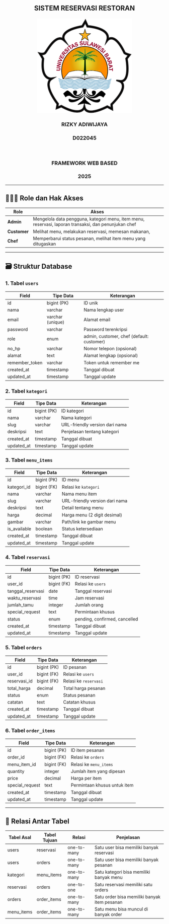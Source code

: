 ## <p align="center" style="margin-top: 0;">SISTEM RESERVASI RESTORAN</p>

<p align="center">
  <img src="/public/LogoUnsulbar 1.png" width="300" alt="LogoUnsulbar" />
</p>

### <p align="center">RIZKY ADIWIJAYA</p>

### <p align="center">D022045</p></br>

### <p align="center">FRAMEWORK WEB BASED</p>

### <p align="center">2025</p>

---

## 🧑‍🤝‍🧑 Role dan Hak Akses

| Role         | Akses                                                                              |
|--------------|-----------------------------------------------------------------------------------|
| **Admin**    | Mengelola data pengguna, kategori menu, item menu, reservasi, laporan transaksi, dan penunjukan chef |
| **Customer** | Melihat menu, melakukan reservasi, memesan makanan, |
| **Chef**     | Memperbarui status pesanan, melihat item menu yang ditugaskan|

---

## 🗃️ Struktur Database

### 1. Tabel `users`

| Field          | Tipe Data        | Keterangan                                |
|----------------|------------------|-------------------------------------------|
| id             | bigint (PK)      | ID unik                                   |
| nama           | varchar          | Nama lengkap user                         |
| email          | varchar (unique) | Alamat email                              |
| password       | varchar          | Password terenkripsi                      |
| role           | enum             | admin, customer, chef (default: customer) |
| no_hp          | varchar          | Nomor telepon (opsional)                  |
| alamat         | text             | Alamat lengkap (opsional)                 |
| remember_token | varchar          | Token untuk remember me                   |
| created_at     | timestamp        | Tanggal dibuat                            |
| updated_at     | timestamp        | Tanggal update                            |

### 2. Tabel `kategori`

| Field      | Tipe Data   | Keterangan                     |
|------------|-------------|--------------------------------|
| id         | bigint (PK) | ID kategori                    |
| nama       | varchar     | Nama kategori                  |
| slug       | varchar     | URL-friendly version dari nama |
| deskripsi  | text        | Penjelasan tentang kategori    |
| created_at | timestamp   | Tanggal dibuat                 |
| updated_at | timestamp   | Tanggal update                 |

### 3. Tabel `menu_items`

| Field        | Tipe Data   | Keterangan                     |
|--------------|-------------|--------------------------------|
| id           | bigint (PK) | ID menu                        |
| kategori_id  | bigint (FK) | Relasi ke `kategori`           |
| nama         | varchar     | Nama menu item                 |
| slug         | varchar     | URL-friendly version dari nama |
| deskripsi    | text        | Detail tentang menu            |
| harga        | decimal     | Harga menu (2 digit desimal)   |
| gambar       | varchar     | Path/link ke gambar menu       |
| is_available | boolean     | Status ketersediaan            |
| created_at   | timestamp   | Tanggal dibuat                 |
| updated_at   | timestamp   | Tanggal update                 |

### 4. Tabel `reservasi`

| Field            | Tipe Data   | Keterangan                     |
|------------------|-------------|--------------------------------|
| id               | bigint (PK) | ID reservasi                   |
| user_id          | bigint (FK) | Relasi ke `users`              |
| tanggal_reservasi| date        | Tanggal reservasi              |
| waktu_reservasi  | time        | Jam reservasi                  |
| jumlah_tamu      | integer     | Jumlah orang                   |
| special_request  | text        | Permintaan khusus              |
| status           | enum        | pending, confirmed, cancelled  |
| created_at       | timestamp   | Tanggal dibuat                 |
| updated_at       | timestamp   | Tanggal update                 |

### 5. Tabel `orders`

| Field        | Tipe Data   | Keterangan                     |
|--------------|-------------|--------------------------------|
| id           | bigint (PK) | ID pesanan                     |
| user_id      | bigint (FK) | Relasi ke `users`              |
| reservasi_id | bigint (FK) | Relasi ke `reservasi`          |
| total_harga  | decimal     | Total harga pesanan            |
| status       | enum        | Status pesanan                 |
| catatan      | text        | Catatan khusus                 |
| created_at   | timestamp   | Tanggal dibuat                 |
| updated_at   | timestamp   | Tanggal update                 |

### 6. Tabel `order_items`

| Field           | Tipe Data   | Keterangan                     |
|-----------------|-------------|--------------------------------|
| id              | bigint (PK) | ID item pesanan                |
| order_id        | bigint (FK) | Relasi ke `orders`             |
| menu_item_id    | bigint (FK) | Relasi ke `menu_items`         |
| quantity        | integer     | Jumlah item yang dipesan       |
| price           | decimal     | Harga per item                 |
| special_request | text        | Permintaan khusus untuk item   |
| created_at      | timestamp   | Tanggal dibuat                 |
| updated_at      | timestamp   | Tanggal update                 |

---

## 🔗 Relasi Antar Tabel

| Tabel Asal  | Tabel Tujuan | Relasi      | Penjelasan                                   |
|-------------|--------------|-------------|----------------------------------------------|
| users       | reservasi    | one-to-many | Satu user bisa memiliki banyak reservasi     |
| users       | orders       | one-to-many | Satu user bisa memiliki banyak pesanan       |
| kategori    | menu_items   | one-to-many | Satu kategori bisa memiliki banyak menu      |
| reservasi   | orders       | one-to-one | Satu reservasi memiliki satu orders           |
| orders      | order_items  | one-to-many | Satu order bisa memiliki banyak item pesanan |
| menu_items  | order_items  | one-to-many | Satu menu bisa muncul di banyak order        |
```
